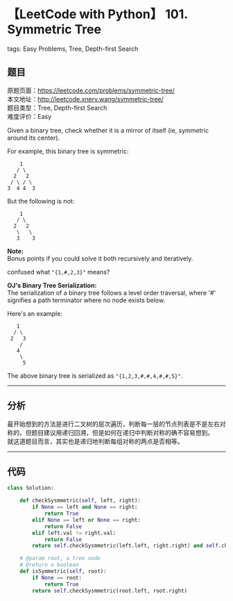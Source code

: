 # 【LeetCode with Python】 101. Symmetric Tree
tags: Easy Problems, Tree, Depth-first Search

## 题目
原题页面：<https://leetcode.com/problems/symmetric-tree/><br/>
本文地址：<http://leetcode.xnerv.wang/symmetric-tree/><br/>
题目类型：Tree, Depth-first Search<br/>
难度评价：Easy<br/>

Given a binary tree, check whether it is a mirror of itself (ie, symmetric around its center).<br/>

For example, this binary tree is symmetric:<br/>
```
    1
   / \
  2   2
 / \ / \
3  4 4  3
```

But the following is not:<br/>
```
    1
   / \
  2   2
   \   \
   3    3
```

**Note:**<br/>
Bonus points if you could solve it both recursively and iteratively.<br/>

confused what `"{1,#,2,3}"` means?

**OJ's Binary Tree Serialization:**<br/>
The serialization of a binary tree follows a level order traversal, where '#' signifies a path terminator where no node exists below.

Here's an example:<br/>
```
   1
  / \
 2   3
    /
   4
    \
     5
```
The above binary tree is serialized as `"{1,2,3,#,#,4,#,#,5}"`.

<!-- more -->

---
## 分析
最开始想到的方法是进行二叉树的层次遍历，判断每一层的节点列表是不是左右对称的。但题目建议用递归回溯，但是如何在递归中判断对称的确不容易想到。<br/>
就这道题目而言，其实也是递归地判断每组对称的两点是否相等。<br/>

---
## 代码
``` python
class Solution:

    def checkSysmmetric(self, left, right):
        if None == left and None == right:
            return True
        elif None == left or None == right:
            return False
        elif left.val != right.val:
            return False
        return self.checkSysmmetric(left.left, right.right) and self.checkSysmmetric(left.right, right.left)

    # @param root, a tree node
    # @return a boolean
    def isSymmetric(self, root):
        if None == root:
            return True
        return self.checkSysmmetric(root.left, root.right)
```
